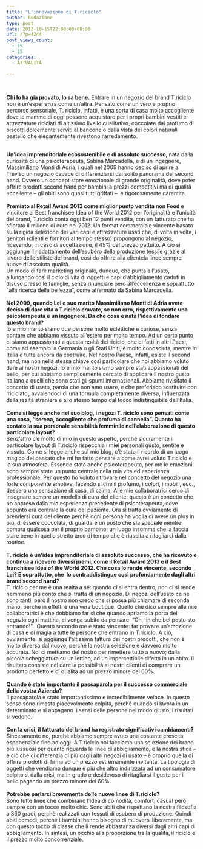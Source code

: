 ```yaml
---
title: "L'innovazione di T.riciclo"
author: Redazione
type: post
date: 2013-10-15T22:00:00+00:00
url: /?p=4244
post_views_count:
  - 15
  - 15
categories:
  - ATTUALITÀ

---
```

&nbsp;

**Chi lo ha gi&agrave; provato, lo sa bene.** Entrare in un negozio del brand T.riciclo non &egrave; un&rsquo;esperienza come un&rsquo;altra. Pensato come un vero e proprio percorso sensoriale, T. riciclo, infatti, &egrave; una sorta di casa molto accogliente dove le mamme di oggi possono acquistare per i propri bambini vestiti e attrezzature riciclati di altissimo livello qualitativo, coccolate dal profumo di biscotti dolcemente serviti al bancone o dalla vista dei colori naturali pastello che elegantemente rivestono l&rsquo;arredamento.

<div>
  &nbsp;&nbsp;
</div>

<div>
  <strong>Un&rsquo;idea imprenditoriale ecosostenibile e di assoluto successo</strong>, nata dalla curiosit&agrave; di una psicoterapeuta, Sabina Marcadella, e di un ingegnere, Massimiliano Monti di Adria, i quali nel 2009 hanno deciso di aprire a Treviso un negozio capace di differenziarsi dal solito panorama del second hand. Ovvero un concept store emozionale di grande originalit&agrave;, dove poter offrire prodotti second hand per bambini a prezzi competitivi ma di qualit&agrave; eccellente &ndash; gli abiti sono quasi tutti griffati &ndash; &nbsp;e rigorosamente garantita.
</div>

<div>
  &nbsp;
</div>

<div>
  <strong>Premiato al Retail Award 2013 come miglior punto vendita non Food </strong>e vincitore al Best franchisee Idea of the World 2012 per l&rsquo;originalit&agrave; e l&rsquo;unicit&agrave; del brand, T.riciclo conta oggi ben 12 punti vendita, con un fatturato che ha sfiorato il milione di euro nel 2012. Un format commerciale vincente basato sulla rigida selezione dei vari capi e attrezzature usati che, di volta in volta, i genitori (clienti e fornitori al tempo stesso) propongono al negozio, ricevendo, in caso di accettazione, il 45% del prezzo pattuito. A ci&ograve; si aggiunge il riadattamento dell&rsquo;esubero della produzione tessile grazie al lavoro delle stiliste del brand, cos&igrave; da offrire alla clientela linee sempre nuove di assoluta qualit&agrave;.&nbsp;
</div>

<div>
  Un modo di fare marketing originale, dunque, che punta all&rsquo;usato, allungando cos&igrave; il ciclo di vita di oggetti e capi d&rsquo;abbigliamento caduti in disuso presso le famiglie, senza rinunciare per&ograve; all&rsquo;eccellenza e soprattutto &ldquo;alla ricerca della bellezza&rdquo;, come affermato da Sabina Marcadella.&nbsp;
</div>

<div>
  &nbsp;
</div>

<div>
  <strong>Nel 2009, quando Lei e suo marito Massimiliano Monti di Adria avete deciso di dare vita a T.riciclo eravate, se non erro, rispettivamente una psicoterapeuta e un ingegnere. Da che cosa &egrave; nata l&rsquo;idea di fondare questo brand?</strong>
</div>

<div>
  Io e mio marito siamo due persone molto eclettiche e curiose, senza contare che abbiamo vissuto all&rsquo;estero per molto tempo. Ad un certo punto ci siamo appassionati a questa realt&agrave; del riciclo, che di fatti in altri Paesi, come ad esempio la Germania o gli Stati Uniti, &egrave; molto conosciuta, mentre in Italia &egrave; tutta ancora da costruire. Nel nostro Paese, infatti, esiste il second hand, ma non nella stessa chiave cos&igrave; particolare che noi abbiamo voluto dare ai nostri negozi. Io e mio marito siamo sempre stati appassionati del bello, per cui abbiamo semplicemente cercato di applicare il nostro gusto italiano a quelli che sono stati gli spunti internazionali. Abbiamo rivisitato il concetto di usato, parola che non amo usare, e che preferisco sostituire con &lsquo;riciclato&rsquo;, avvalendoci di una formula completamente diversa, influenzata dalla realt&agrave; straniera e allo stesso tempo dal tocco indistinguibile dell&rsquo;Italia.&nbsp;
</div>

<div>
  &nbsp;
</div>

<div>
  <strong>Come si legge anche nel suo blog, i negozi T. riciclo sono pensati come una casa, &ldquo;serena, accogliente che profuma di cannella&rdquo;. Quanto ha contato la sua personale sensibilit&agrave; femminile nell&rsquo;elaborazione di questo particolare layout?</strong>
</div>

<div>
  Senz&rsquo;altro c&rsquo;&egrave; molto di mio in questo aspetto, perch&eacute; sicuramente il particolare layout di T.riciclo rispecchia i miei personali gusto, sentire e vissuto. Come si legge anche sul mio blog, c&rsquo;&egrave; stato il ricordo di un luogo magico del passato che mi ha fatto pensare a come avrei voluto T.riciclo e la sua atmosfera. Essendo stata anche psicoterapeuta, per me le emozioni sono sempre state un punto centrale nella mia vita ed esperienza professionale. Per questo ho voluto ritrovare nel concetto del negozio una forte componente emotiva, facendo s&igrave; che il profumo, i colori, i mobili, ecc., dessero una sensazione di casa, di calma. Alle mie collaboratrici cerco di insegnare sempre un modello di cura del cliente: questo &egrave; un concetto che ho appreso dalla mia esperienza precedente di psicoterapeuta, dove appunto era centrale la cura del paziente. Ora si tratta ovviamente di prendersi cura del cliente perch&eacute; ogni persona ha voglia di avere un plus in pi&ugrave;, di essere coccolata, di guardare un posto che sia speciale mentre compra qualcosa per il proprio bambino; un luogo insomma che la faccia stare bene in quello stretto arco di tempo che &egrave; riuscita a ritagliarsi dalla routine.&nbsp;
</div>

<div>
  &nbsp;
</div>

<div>
  <strong>T. riciclo &egrave; un&rsquo;idea imprenditoriale di assoluto successo, che ha ricevuto e continua a ricevere diversi premi, come il Retail Award 2013 e il Best franchisee Idea of the World 2012. Che cosa lo rende vincente, secondo Lei? E soprattutto, che &nbsp;lo contraddistingue cos&igrave; profondamente dagli altri brand second hand?</strong>
</div>

<div>
  T. riciclo per me &egrave; una realt&agrave; a s&eacute;: quando ci si entra dentro, non ci si rende nemmeno pi&ugrave; conto che si tratta di un negozio. Di negozi dell&rsquo;usato ce ne sono tanti, per&ograve; il nostro non credo che si possa pi&ugrave; chiamare di seconda mano, perch&egrave; in effetti &egrave; una vera boutique. Quello che dico sempre alle mie collaboratrici &egrave; che dobbiamo far s&igrave; che quando apriamo la porta del negozio ogni mattina, ci venga subito da pensare: &ldquo;Oh, &nbsp;in che bel posto sto entrando!&rdquo;. &nbsp;Questo secondo me &egrave; stato vincente: far provare un&rsquo;emozione di casa e di magia a tutte le persone che entrano in T.riciclo. A ci&ograve;, ovviamente, si aggiunge l&rsquo;altissima fattura dei nostri prodotti, che non &egrave; molto diversa dal nuovo, perch&eacute; la nostra selezione &egrave; davvero molto accurata. Noi ci mettiamo del nostro per rimettere tutto a nuovo; dalla piccola scheggiatura su un lettino, ad un impercettibile difetto in un abito. Il risultato consiste nel dare la possibilit&agrave; ai nostri clienti di comprare un prodotto perfetto e di qualit&agrave; ad un prezzo minore del 60%.&nbsp;
</div>

<div>
  &nbsp;
</div>

<div>
  <strong>Quando &egrave; stato importante il passaparola per il successo commerciale della vostra Azienda?</strong>
</div>

<div>
  Il passaparola &egrave; stato importantissimo e incredibilmente veloce. In questo senso sono rimasta piacevolmente colpita, perch&eacute; quando si lavora in un determinato e si appagano &nbsp;i sensi delle persone nel modo giusto, i risultati si vedono.&nbsp;
</div>

<div>
  &nbsp;
</div>

<div>
  <strong>Con la crisi, il fatturato del brand ha registrato significativi cambiamenti?</strong>
</div>

<div>
  Sinceramente no, perch&eacute; abbiamo sempre avuto una costante crescita esponenziale fino ad oggi. A T.riciclo noi facciamo una selezione dei brand pi&ugrave; lussuosi per quanto riguarda le linee di abbigliamento, e la nostra sfida &ndash; e ci&ograve; che ci differenzia di pi&ugrave; dagli altri negozi di usato &ndash; &egrave; proprio quella di offrire prodotti di firma ad un prezzo estremamente invitante. La tipologia di oggetti che vendiamo dunque &egrave; pi&ugrave; che altro indirizzata ad un consumatore colpito s&igrave; dalla crisi, ma in grado e desideroso di ritagliarsi il gusto per il bello pagando un prezzo minore del 60%.
</div>

<div>
  &nbsp;
</div>

<div>
  <strong>Potrebbe parlarci brevemente delle nuove linee di T.riciclo?</strong>
</div>

<div>
  Sono tutte linee che combinano l&rsquo;idea di comodit&agrave;, comfort, casual per&ograve; sempre con un tocco molto chic. Sono abiti che rispettano la nostra filosofia a 360 gradi, perch&egrave; realizzati con tessuti di esubero di produzione. Quindi abiti comodi, perch&eacute; i bambini hanno bisogno di muoversi liberamente, ma con questo tocco di classe che li rende abbastanza diversi dagli altri capi di abbigliamento. In sintesi, un occhio alla proporzione tra la qualit&agrave;, il riciclo e il prezzo molto concorrenziale.&nbsp;
</div>

<div>
  &nbsp;
</div>

<div>
  &nbsp;
</div>

<div>
  &nbsp;
</div>